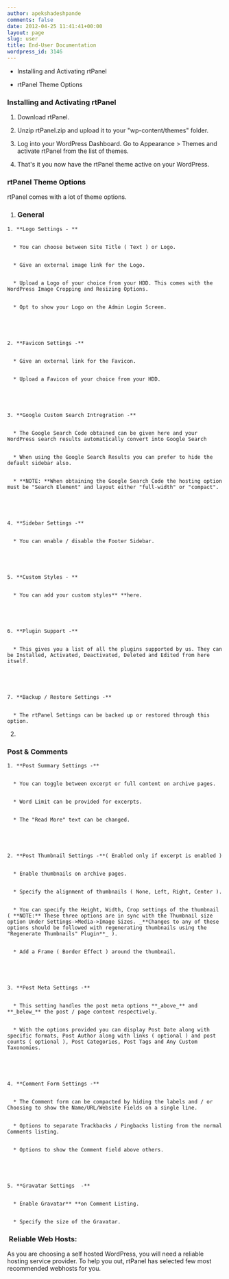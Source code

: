```yaml
---
author: apekshadeshpande
comments: false
date: 2012-04-25 11:41:41+00:00
layout: page
slug: user
title: End-User Documentation
wordpress_id: 3146
---
```



	
  * Installing and Activating rtPanel

	
  * rtPanel Theme Options




### Installing and Activating rtPanel





	
  1. Download rtPanel.

	
  2. Unzip rtPanel.zip and upload it to your "wp-content/themes" folder.

	
  3. Log into your WordPress Dashboard. Go to Appearance > Themes and activate rtPanel from the list of themes.

	
  4. That's it you now have the rtPanel theme active on your WordPress.




### rtPanel Theme Options


rtPanel comes with a lot of theme options.



	
  1. ### General



	
    1. **Logo Settings - **

	
      * You can choose between Site Title ( Text ) or Logo.

	
      * Give an external image link for the Logo.

	
      * Upload a Logo of your choice from your HDD. This comes with the WordPress Image Cropping and Resizing Options.

	
      * Opt to show your Logo on the Admin Login Screen.




	
    2. **Favicon Settings -**

	
      * Give an external link for the Favicon.

	
      * Upload a Favicon of your choice from your HDD.




	
    3. **Google Custom Search Intregration -**

	
      * The Google Search Code obtained can be given here and your WordPress search results automatically convert into Google Search

	
      * When using the Google Search Results you can prefer to hide the default sidebar also.

	
      * **NOTE: **When obtaining the Google Search Code the hosting option must be "Search Element" and layout either "full-width" or "compact".




	
    4. **Sidebar Settings -**

	
      * You can enable / disable the Footer Sidebar.




	
    5. **Custom Styles - **

	
      * You can add your custom styles** **here.




	
    6. **Plugin Support -**

	
      * This gives you a list of all the plugins supported by us. They can be Installed, Activated, Deactivated, Deleted and Edited from here itself.




	
    7. **Backup / Restore Settings -**

	
      * The rtPanel Settings can be backed up or restored through this option.







	
  2. 


### Post & Comments



	
    1. **Post Summary Settings -**

	
      * You can toggle between excerpt or full content on archive pages.

	
      * Word Limit can be provided for excerpts.

	
      * The "Read More" text can be changed.




	
    2. **Post Thumbnail Settings -**( Enabled only if excerpt is enabled )

	
      * Enable thumbnails on archive pages.

	
      * Specify the alignment of thumbnails ( None, Left, Right, Center ).

	
      * You can specify the Height, Width, Crop settings of the thumbnail ( **NOTE:** These three options are in sync with the Thumbnail size option Under Settings->Media->Image Sizes. _**Changes to any of these options should be followed with regenerating thumbnails using the "Regenerate Thumbnails" Plugin**_ ).

	
      * Add a Frame ( Border Effect ) around the thumbnail.




	
    3. **Post Meta Settings -**

	
      * This setting handles the post meta options **_above_** and **_below_** the post / page content respectively.

	
      * With the options provided you can display Post Date along with specific formats, Post Author along with links ( optional ) and post counts ( optional ), Post Categories, Post Tags and Any Custom Taxonomies.




	
    4. **Comment Form Settings -**

	
      * The Comment form can be compacted by hiding the labels and / or Choosing to show the Name/URL/Website Fields on a single line.

	
      * Options to separate Trackbacks / Pingbacks listing from the normal Comments listing.

	
      * Options to show the Comment field above others.




	
    5. **Gravatar Settings  -**

	
      * Enable Gravatar** **on Comment Listing.

	
      * Specify the size of the Gravatar.










###  Reliable Web Hosts:


As you are choosing a self hosted WordPress, you will need a reliable hosting service provider. To help you out, rtPanel has selected few most recommended webhosts for you.
